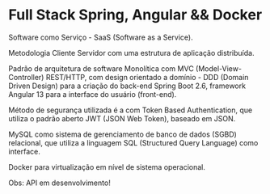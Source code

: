 # Full Stack Spring, Angular && Docker

Software como Serviço - SaaS (Software as a Service).

Metodologia Cliente Servidor com uma estrutura de aplicação distribuída.

Padrão de arquitetura de software Monolítica com MVC
(Model-View-Controller) REST/HTTP, com design orientado a domínio -
DDD (Domain Driven Design) para a criação do back-end Spring Boot 2.6,
framework Angular 13 para a interface do usuário (front-end). 

Método de segurança utilizada é a com Token Based Authentication, que
utiliza o padrão aberto JWT (JSON Web Token), baseado em JSON.

MySQL como sistema de gerenciamento de banco de dados (SGBD) relacional, que utiliza a linguagem SQL (Structured Query Language) como interface.

Docker para virtualização em nível de sistema operacional.

Obs: API em desenvolvimento!
